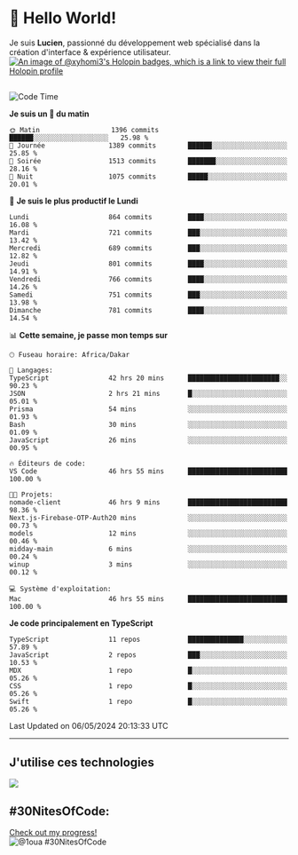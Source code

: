 # 👋 Hello World!

Je suis **Lucien**, passionné du développement web spécialisé dans la création d'interface & expérience utilisateur.
[![An image of @xyhomi3's Holopin badges, which is a link to view their full Holopin profile](https://holopin.me/xyhomi3)](https://holopin.io/@xyhomi3)

##

<!--START_SECTION:waka-->
![Code Time](http://img.shields.io/badge/Code%20Time-1%2C138%20hrs%2051%20mins-blue)

**Je suis un 🐤 du matin** 

```text
🌞 Matin                  1396 commits        ██████░░░░░░░░░░░░░░░░░░░   25.98 % 
🌆 Journée                1389 commits        ██████░░░░░░░░░░░░░░░░░░░   25.85 % 
🌃 Soirée                 1513 commits        ███████░░░░░░░░░░░░░░░░░░   28.16 % 
🌙 Nuit                   1075 commits        █████░░░░░░░░░░░░░░░░░░░░   20.01 % 
```
📅 **Je suis le plus productif le Lundi** 

```text
Lundi                    864 commits         ████░░░░░░░░░░░░░░░░░░░░░   16.08 % 
Mardi                    721 commits         ███░░░░░░░░░░░░░░░░░░░░░░   13.42 % 
Mercredi                 689 commits         ███░░░░░░░░░░░░░░░░░░░░░░   12.82 % 
Jeudi                    801 commits         ████░░░░░░░░░░░░░░░░░░░░░   14.91 % 
Vendredi                 766 commits         ████░░░░░░░░░░░░░░░░░░░░░   14.26 % 
Samedi                   751 commits         ███░░░░░░░░░░░░░░░░░░░░░░   13.98 % 
Dimanche                 781 commits         ████░░░░░░░░░░░░░░░░░░░░░   14.54 % 
```


📊 **Cette semaine, je passe mon temps sur** 

```text
🕑︎ Fuseau horaire: Africa/Dakar

💬 Langages: 
TypeScript               42 hrs 20 mins      ███████████████████████░░   90.23 % 
JSON                     2 hrs 21 mins       █░░░░░░░░░░░░░░░░░░░░░░░░   05.01 % 
Prisma                   54 mins             ░░░░░░░░░░░░░░░░░░░░░░░░░   01.93 % 
Bash                     30 mins             ░░░░░░░░░░░░░░░░░░░░░░░░░   01.09 % 
JavaScript               26 mins             ░░░░░░░░░░░░░░░░░░░░░░░░░   00.95 % 

🔥 Éditeurs de code: 
VS Code                  46 hrs 55 mins      █████████████████████████   100.00 % 

🐱‍💻 Projets: 
nomade-client            46 hrs 9 mins       █████████████████████████   98.36 % 
Next.js-Firebase-OTP-Auth20 mins             ░░░░░░░░░░░░░░░░░░░░░░░░░   00.73 % 
models                   12 mins             ░░░░░░░░░░░░░░░░░░░░░░░░░   00.46 % 
midday-main              6 mins              ░░░░░░░░░░░░░░░░░░░░░░░░░   00.24 % 
winup                    3 mins              ░░░░░░░░░░░░░░░░░░░░░░░░░   00.12 % 

💻 Système d'exploitation: 
Mac                      46 hrs 55 mins      █████████████████████████   100.00 % 
```

**Je code principalement en TypeScript** 

```text
TypeScript               11 repos            ██████████████░░░░░░░░░░░   57.89 % 
JavaScript               2 repos             ███░░░░░░░░░░░░░░░░░░░░░░   10.53 % 
MDX                      1 repo              █░░░░░░░░░░░░░░░░░░░░░░░░   05.26 % 
CSS                      1 repo              █░░░░░░░░░░░░░░░░░░░░░░░░   05.26 % 
Swift                    1 repo              █░░░░░░░░░░░░░░░░░░░░░░░░   05.26 % 
```




 Last Updated on 06/05/2024 20:13:33 UTC
<!--END_SECTION:waka-->
---

## J'utilise ces technologies

<p align="left">
  <a href="https://skillicons.dev">
    <img src="https://skillicons.dev/icons?i=ts,js,md,scss,tailwind,react,redux,docker,express,astro,vite,nextjs,vercel,figma,ableton" />
  </a>
</p>

## #30NitesOfCode:
  [Check out my progress!](https://www.codedex.io/@1oua/30-nites-of-code)  
  ![@1oua #30NitesOfCode](https://www.codedex.io/api/petStatus?user=1oua)
